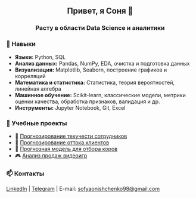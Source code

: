 <div id="header" align="center">
  <h2>Привет, я Соня 👋</h2>
  <h3>Расту в области Data Science и аналитики</h3>
</div>

### 🚀 Навыки

- **Языки:** Python, SQL  
- **Анализ данных:** Pandas, NumPy, EDA, очистка и подготовка данных  
- **Визуализация:** Matplotlib, Seaborn, построение графиков и корреляций  
- **Математика и статистика:** Статистика, теория вероятностей, линейная алгебра  
- **Машинное обучение:** Scikit-learn, классические модели, метрики оценки качества, обработка признаков, валидация и др. 
- **Инструменты:** Jupyter Notebook, Git, Excel


### 📂 Учебные проекты

- 👥 [Прогнозирование текучести сотрудников](https://github.com/sonyaoa/employee_attrition_prediction)
- 🛒 [Прогнозирование оттока клиентов](https://github.com/sonyaoa/client_retention_analysis)
- 🐄 [Прогнозная модель для отбора коров](https://github.com/sonyaoa/cow_selection_prediction)
- 🎮 [Анализ продаж видеоигр](https://github.com/sonyaoa/video_games_sales_analysis)


### 📫 Контакты
[LinkedIn](https://www.linkedin.com/in/sofia-onishchenko/) | [Telegram](https://t.me/sonyaoa) | E-mail: sofyaonishchenko98@gmail.com



<!--
**sonyaoa/sonyaoa** is a ✨ _special_ ✨ repository because its `README.md` (this file) appears on your GitHub profile.

Here are some ideas to get you started:

- 🔭 I’m currently working on ...
- 🌱 I’m currently learning ...
- 👯 I’m looking to collaborate on ...
- 🤔 I’m looking for help with ...
- 💬 Ask me about ...
- 📫 How to reach me: ...
- 😄 Pronouns: ...
- ⚡ Fun fact: ...
-->
